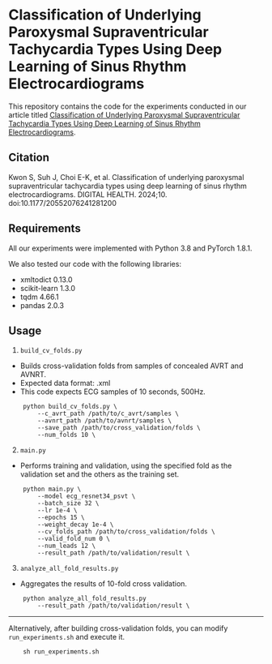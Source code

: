 # Classification of Underlying Paroxysmal Supraventricular Tachycardia Types Using Deep Learning of Sinus Rhythm Electrocardiograms

This repository contains the code for the experiments conducted in our article titled [Classification of Underlying Paroxysmal Supraventricular Tachycardia Types Using Deep Learning of Sinus Rhythm Electrocardiograms](https://journals.sagepub.com/doi/10.1177/20552076241281200).

## Citation
Kwon S, Suh J, Choi E-K, et al. Classification of underlying paroxysmal supraventricular tachycardia types using deep learning of sinus rhythm electrocardiograms. DIGITAL HEALTH. 2024;10. doi:10.1177/20552076241281200

## Requirements
All our experiments were implemented with Python 3.8 and PyTorch 1.8.1.

We also tested our code with the following libraries:
- xmltodict 0.13.0
- scikit-learn 1.3.0
- tqdm 4.66.1
- pandas 2.0.3

## Usage
1. `build_cv_folds.py`
- Builds cross-validation folds from samples of concealed AVRT and AVNRT.
- Expected data format: .xml
- This code expects ECG samples of 10 seconds, 500Hz.

```
    python build_cv_folds.py \
        --c_avrt_path /path/to/c_avrt/samples \
        --avnrt_path /path/to/avnrt/samples \
        --save_path /path/to/cross_validation/folds \
        --num_folds 10 \
```

2. `main.py`
- Performs training and validation, using the specified fold as the validation set and the others as the training set.
```
    python main.py \
        --model ecg_resnet34_psvt \
        --batch_size 32 \
        --lr 1e-4 \
        --epochs 15 \
        --weight_decay 1e-4 \
        --cv_folds_path /path/to/cross_validation/folds \
        --valid_fold_num 0 \
        --num_leads 12 \
        --result_path /path/to/validation/result \
```

3. `analyze_all_fold_results.py`
- Aggregates the results of 10-fold cross validation.
```
    python analyze_all_fold_results.py
        --result_path /path/to/validation/result \
```

---

Alternatively, after building cross-validation folds, you can modify `run_experiments.sh` and execute it.
```
    sh run_experiments.sh
```

